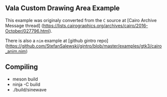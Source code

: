 ## Vala Custom Drawing Area Example
This example was originaly converted from the `C` source at 
[Cairo Archive Message thread]
(https://lists.cairographics.org/archives/cairo/2016-October/027796.html).

There is also a `nim` example at [github gintro repo]
(https://github.com/StefanSalewski/gintro/blob/master/examples/gtk3/cairo_anim.nim)

## Compiling
- meson build
- ninja -C build
- ./build/sinewave